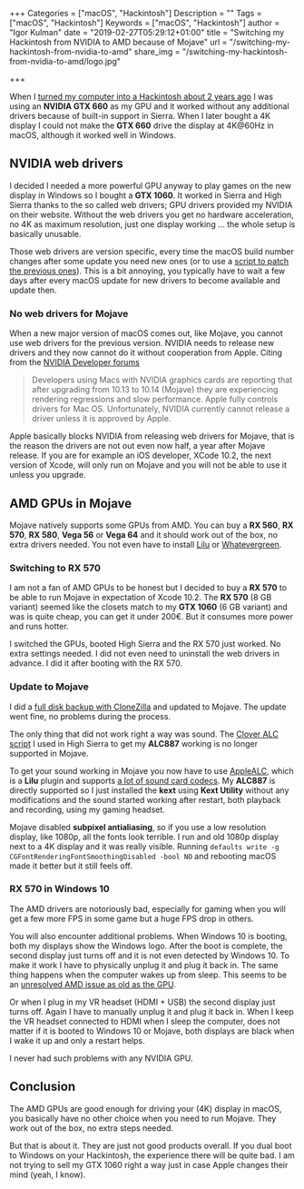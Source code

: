 +++
Categories = ["macOS", "Hackintosh"]
Description = ""
Tags = ["macOS", "Hackintosh"]
Keywords = ["macOS", "Hackintosh"]
author = "Igor Kulman"
date = "2019-02-27T05:29:12+01:00"
title = "Switching my Hackintosh from NVIDIA to AMD because of Mojave"
url = "/switching-my-hackintosh-from-nvidia-to-amd"
share_img = "/switching-my-hackintosh-from-nvidia-to-amd/logo.jpg"

+++

When I [turned my computer into a Hackintosh about 2 years ago](/my-experience-running-a-hackintosh/) I was using an **NVIDIA GTX 660** as my GPU and it worked without any additional drivers because of built-in support in Sierra. When I later bought a 4K display I could not make the **GTX 660** drive the display at 4K@60Hz in macOS, although it worked well in Windows. 

## NVIDIA web drivers

I decided I needed a more powerful GPU anyway to play games on the new display in Windows so I bought a **GTX 1060**. It worked in Sierra and High Sierra thanks to the so called web drivers; GPU drivers provided my NVIDIA on their website. Without the web drivers you get no hardware acceleration, no 4K as maximum resolution, just one display working ... the whole setup is basically unusable. 

Those web drivers are version specific, every time the macOS build number changes after some update you need new ones (or to use a [script to patch the previous ones](https://github.com/Benjamin-Dobell/nvidia-update)). This is a bit annoying, you typically have to wait a few days after every macOS update for new drivers to become available and update then. 

### No web drivers for Mojave

When a new major version of macOS comes out, like Mojave, you cannot use web drivers for the previous version. NVIDIA needs to release new drivers and they now cannot do it without cooperation from Apple. Citing from the [NVIDIA Developer forums](https://devtalk.nvidia.com/default/topic/1043070/announcements/faq-about-macos-10-14-mojave-nvidia-drivers/)

> Developers using Macs with NVIDIA graphics cards are reporting that after upgrading from 10.13 to 10.14 (Mojave) they are experiencing rendering regressions and slow performance. Apple fully controls drivers for Mac OS. Unfortunately, NVIDIA currently cannot release a driver unless it is approved by Apple.

Apple basically blocks NVIDIA from releasing web drivers for Mojave, that is the reason the drivers are not out even now half, a year after Mojave release. If you are for example an iOS developer, XCode 10.2, the next version of Xcode, will only run on Mojave and you will not be able to use it unless you upgrade. 

## AMD GPUs in Mojave

Mojave natively supports some GPUs from AMD. You can buy a **RX 560**, **RX 570**, **RX 580**, **Vega 56** or **Vega 64** and it should work out of the box, no extra drivers needed. You not even have to install [Lilu](https://github.com/acidanthera/Lilu) or [Whatevergreen](https://github.com/acidanthera/WhateverGreen).  

<!--more-->

### Switching to RX 570

I am not a fan of AMD GPUs to be honest but I decided to buy a **RX 570** to be able to run Mojave in expectation of Xcode 10.2. The **RX 570** (8 GB variant) seemed like the closets match to my **GTX 1060** (6 GB variant) and was is quite cheap, you can get it under 200€. But it consumes more power and runs hotter.

I switched the GPUs, booted High Sierra and the RX 570 just worked. No extra settings needed. I did not even need to uninstall the web drivers in advance. I did it after booting with the RX 570. 

### Update to Mojave

I did a [full disk backup with CloneZilla](/using-clonezilla-for-hackintosh-backups/) and updated to Mojave. The update went fine, no problems during the process. 

The only thing that did not work right a way was sound. The [Clover ALC script](https://github.com/toleda/audio_CloverALC) I used in High Sierra to get my **ALC887** working is no longer supported in Mojave. 

To get your sound working in Mojave you now have to use [AppleALC](https://github.com/acidanthera/AppleALC), which is a **Lilu** plugin and supports [a lot of sound card codecs](https://github.com/acidanthera/AppleALC/wiki/Supported-codecs). My **ALC887** is directly supported so I just installed the **kext** using **Kext Utility** without any modifications and the sound started working after restart, both playback and recording, using my gaming headset. 

Mojave disabled **subpixel antialiasing**, so if you use a low resolution display, like 1080p, all the fonts look terrible. I run and old 1080p display next to a 4K display and it was really visible. Running `defaults write -g CGFontRenderingFontSmoothingDisabled -bool NO` and rebooting macOS made it better but it still feels off.

### RX 570 in Windows 10

The AMD drivers are notoriously bad, especially for gaming when you will get a few more FPS in some game but a huge FPS drop in others. 

You will also encounter additional problems. When Windows 10 is booting, both my displays show the Windows logo. After the boot is complete, the second display just turns off and it is not even detected by Windows 10. To make it work I have to physically unplug it and plug it back in. The same thing happens when the computer wakes up from sleep. This seems to be an [unresolved AMD issue as old as the GPU](https://community.amd.com/thread/225828).

Or when I plug in my VR headset (HDMI + USB) the second display just turns off. Again I have to manually unplug it and plug it back in. When I keep the VR headset connected to HDMI when I sleep the computer, does not matter if it is booted to Windows 10 or Mojave, both displays are black when I wake it up and only a restart helps. 

I never had such problems with any NVIDIA GPU.

## Conclusion

The AMD GPUs are good enough for driving your (4K) display in macOS, you basically have no other choice when you need to run Mojave. They work out of the box, no extra steps needed. 

But that is about it. They are just not good products overall. If you dual boot to Windows on your Hackintosh, the experience there will be quite bad. I am not trying to sell my GTX 1060 right a way just in case Apple changes their mind (yeah, I know).